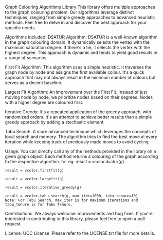 Graph Colouring Algorithms Library
This library offers multiple approaches to the graph colouring problem. Our algorithms leverage distinct techniques, ranging from simple greedy approaches to advanced heuristic methods. Feel free to delve in and discover the best approach for your specific needs.

Algorithms Included:
DSATUR Algorithm: DSATUR is a well-known algorithm in the graph colouring domain. It dynamically selects the vertex with the maximum saturation degree. If there's a tie, it selects the vertex with the highest degree. This approach is dynamic and tends to yield good results in a range of scenarios.

First Fit Algorithm: This algorithm uses a simple heuristic. It traverses the graph node by node and assigns the first available colour. It's a quick approach that may not always result in the minimum number of colours but serves as a decent baseline.

Largest Fit Algorithm: An improvement over the First Fit. Instead of just moving node by node, we prioritize nodes based on their degrees. Nodes with a higher degree are coloured first.

Iterative Greedy: It's a repeated application of the greedy approach, with randomized orders. It's an attempt to achieve better results than a simple greedy approach by adding a stochastic element.

Tabu Search: A more advanced technique which leverages the concepts of local search and memory. The algorithm tries to find the best move at every iteration while keeping track of previously made moves to avoid cycling.

Usage:
You can directly call any of the methods provided in the library on a given graph object. Each method returns a colouring of the graph according to the respective algorithm.
for eg:
    result = vcolor.dsatur(g)
    
    result = vcolor.firstfit(g)
    
    result = vcolor.largefit(g)

    result = vcolor.iterative_greedy(g)
    
    result = vcolor.tabu_search(g, max_iter=1000, tabu_tenure=10)
    Note: For Tabu Search, max_iter is for maximum iterations and tabu_tenure is for Tabu Tenure.

Contributions:
We always welcome improvements and bug fixes. If you're interested in contributing to this library, please feel free to open a pull request.

License:
UCC License. Please refer to the LICENSE.txt file for more details.